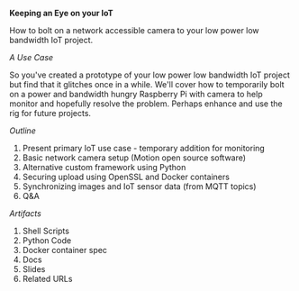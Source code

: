 **Keeping an Eye on your IoT**

How to bolt on a network accessible camera to your low power low bandwidth IoT project.


*A Use Case*

So you've created a prototype of your low power low bandwidth IoT project but
find that it glitches once in a while. We'll cover how to temporarily bolt on a power
and bandwidth hungry Raspberry Pi with camera to help monitor and hopefully
resolve the problem. Perhaps enhance and use the rig for future projects.


*Outline*

1. Present primary IoT use case - temporary addition for monitoring
2. Basic network camera setup (Motion open source software)
3. Alternative custom framework using Python
4. Securing upload using OpenSSL and Docker containers
5. Synchronizing images and IoT sensor data (from MQTT topics)
6. Q&A


*Artifacts*

1. Shell Scripts
2. Python Code
3. Docker container spec
4. Docs
5. Slides
6. Related URLs
